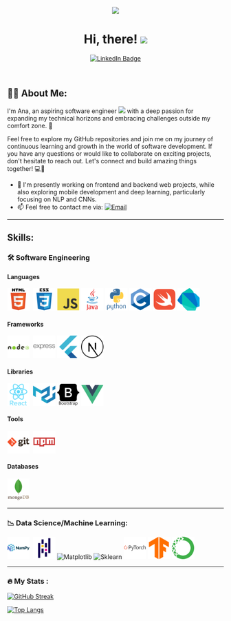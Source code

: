 <p align="center"><img src="https://media4.giphy.com/media/vWst8QUOKAot6MHEZe/giphy.gif" width="350"/></p>
<h1 align="center">Hi, there! <img src="https://media.giphy.com/media/hvRJCLFzcasrR4ia7z/giphy.gif" width="30px"></h1>

<p align="center">
<a href="https://www.linkedin.com/in/acatarinaoaraujo/"><img src="https://img.shields.io/badge/LinkedIn-blue?style=for-the-badge&logo=linkedin&logoColor=white" alt="LinkedIn Badge"></a>
</p>
<p align="center"><img src="https://komarev.com/ghpvc/?username=acatarinaoaraujo&style=flat-square&color=blueviolet" alt=""></p>

## 👨‍💻 About Me:

I'm Ana, an aspiring software engineer <img src="https://media.giphy.com/media/WUlplcMpOCEmTGBtBW/giphy.gif" width="30"> with a deep passion for expanding my technical horizons and embracing challenges outside my comfort zone. 🚀

Feel free to explore my GitHub repositories and join me on my journey of continuous learning and growth in the world of software development. If you have any questions or would like to collaborate on exciting projects, don't hesitate to reach out. Let's connect and build amazing things together! 💻🌟

- 🔭 I'm presently working on frontend and backend web projects, while also exploring mobile development and deep learning, particularly focusing on NLP and CNNs.
- 📫 Feel free to contact me via: [![Email](https://img.shields.io/badge/-Email-blue?style=flat&logo=gmail&logoColor=white)](mailto:acoa_@hotmail.com)

---

## Skills:

### 🛠 Software Engineering

#### Languages
<img src="https://github.com/devicons/devicon/blob/master/icons/html5/html5-original-wordmark.svg" title="Html5" alt="Html5" width="52" height="52"/>&nbsp;
<img src="https://github.com/devicons/devicon/blob/master/icons/css3/css3-original-wordmark.svg" title="Css3" alt="Css3" width="52" height="52"/>
<img src="https://github.com/devicons/devicon/blob/master/icons/javascript/javascript-original.svg" title="Javascript" alt="Javascript" width="52" height="52"/>
<img src="https://github.com/devicons/devicon/blob/master/icons/java/java-original-wordmark.svg" title="Java" alt="Java" width="52" height="52"/>
<img src="https://github.com/devicons/devicon/blob/master/icons/python/python-original-wordmark.svg" title="Python" alt="Python" width="52" height="52"/>
<img src="https://github.com/devicons/devicon/blob/master/icons/c/c-original.svg" title="C" alt="C" width="52" height="52"/>
<img src="https://github.com/devicons/devicon/blob/master/icons/swift/swift-original.svg" title="Swift" alt="Swift" width="52" height="52"/>
<img src="https://github.com/devicons/devicon/blob/master/icons/dart/dart-original.svg" title="Dart" alt="Dart" width="52" height="52"/>

<!-- <img src="https://github.com/devicons/devicon/blob/master/icons/kotlin/kotlin-original-wordmark.svg" title="Kotlin" alt="Kotlin" width="52" height="52"/> -->
<!-- <img src="https://github.com/devicons/devicon/blob/master/icons/rust/rust-plain.svg" title="Rust" alt="Rust" width="52" height="52"/> -->
<!-- <img src="https://github.com/devicons/devicon/blob/master/icons/typescript/typescript-original.svg" title="Typescript" alt="Typescript" width="52" height="52"/> -->

#### Frameworks
<img src="https://github.com/devicons/devicon/blob/master/icons/nodejs/nodejs-original-wordmark.svg" title="Nodejs" alt="Nodejs" width="52" height="52"/>&nbsp;
<img src="https://github.com/devicons/devicon/blob/master/icons/express/express-original-wordmark.svg" title="Express" alt="Express" width="52" height="52"/>
<img src="https://github.com/devicons/devicon/blob/master/icons/flutter/flutter-original.svg" title="Flutter" alt="Flutter" width="52" height="52"/>
<img src="https://github.com/devicons/devicon/blob/master/icons/nextjs/nextjs-line.svg" title="NextJS" alt="NextJS" width="52" height="52"/>
<!-- <img src="https://github.com/devicons/devicon/blob/master/icons/angularjs/angularjs-plain.svg" title="Angularjs" alt="Angularjs" width="52" height="52"/>&nbsp; -->
<!-- <img src="https://github.com/devicons/devicon/blob/master/icons/spring/spring-original-wordmark.svg" title="Spring" alt="Spring" width="52" height="52"/> -->
<!-- <img src="https://github.com/devicons/devicon/blob/master/icons/android/android-original-wordmark.svg" title="Android" alt="Android" width="52" height="52"/> -->
<!-- <img src="https://github.com/devicons/devicon/blob/master/icons/ionic/ionic-original-wordmark.svg" title="Ionic" alt="Ionic" width="52" height="52"/> -->
<!-- <img src="https://github.com/devicons/devicon/blob/master/icons/electron/electron-original-wordmark.svg" title="Electron" alt="Electron" width="52" height="52"/> -->
<!-- <img src="https://github.com/devicons/devicon/blob/master/icons/nestjs/nestjs-plain-wordmark.svg" title="Nestjs" alt="Nestjs" width="52" height="52"/> -->

#### Libraries
<img src="https://github.com/devicons/devicon/blob/master/icons/react/react-original-wordmark.svg" title="React" alt="React" width="52" height="52"/>&nbsp;
<img src="https://github.com/devicons/devicon/blob/master/icons/materialui/materialui-original.svg" title="Materialui" alt="Materialui" width="52" height="52"/>
<img src="https://github.com/devicons/devicon/blob/master/icons/bootstrap/bootstrap-plain-wordmark.svg" title="Bootstrap" alt="Bootstrap" width="52" height="52"/>
<img src="https://github.com/devicons/devicon/blob/master/icons/vuejs/vuejs-original.svg" title="Vue" alt="Vue" width="52" height="52"/>
<!-- <img src="https://github.com/devicons/devicon/blob/master/icons/apachekafka/apachekafka-original-wordmark.svg" title="Apachekafka" alt="Apachekafka" width="52" height="52"/> -->
<!-- <img src="https://github.com/devicons/devicon/blob/master/icons/redux/redux-original.svg" title="Redux" alt="Redux" width="52" height="52"/> -->
<!-- <img src="https://github.com/devicons/devicon/blob/master/icons/sass/sass-original.svg" title="Sass" alt="Sass" width="52" height="52"/> -->
<!-- <img src="https://github.com/devicons/devicon/blob/master/icons/socketio/socketio-original-wordmark.svg" title="Socketio" alt="Socketio" width="52" height="52"/> -->
<!-- <img src="https://github.com/devicons/devicon/blob/master/icons/jquery/jquery-original-wordmark.svg" title="Jquery" alt="Jquery" width="52" height="52"/> -->

#### Tools
<img src="https://github.com/devicons/devicon/blob/master/icons/git/git-original-wordmark.svg" title="Git" alt="Git" width="52" height="52"/>&nbsp;
<img src="https://github.com/devicons/devicon/blob/master/icons/npm/npm-original-wordmark.svg" title="Npm" alt="Npm" width="52" height="52"/>
<!-- <img src="https://github.com/devicons/devicon/blob/master/icons/docker/docker-original-wordmark.svg" title="Docker" alt="Docker" width="52" height="52"/>
<img src="https://github.com/devicons/devicon/blob/master/icons/gradle/gradle-plain-wordmark.svg" title="Gradle" alt="Gradle" width="52" height="52"/> -->
<!-- <img src="https://github.com/devicons/devicon/blob/master/icons/webpack/webpack-original-wordmark.svg" title="Webpack" alt="Webpack" width="52" height="52"/> -->

#### Databases
<img src="https://github.com/devicons/devicon/blob/master/icons/mongodb/mongodb-original-wordmark.svg" title="Mongodb" alt="Mongodb" width="52" height="52"/>&nbsp;
<!--<img src="https://github.com/devicons/devicon/blob/master/icons/redis/redis-original-wordmark.svg" title="Redis" alt="Redis" width="52" height="52"/>
<img src="https://github.com/devicons/devicon/blob/master/icons/postgresql/postgresql-original-wordmark.svg" title="Postgresql" alt="Postgresql" width="52" height="52"/> -->

---

### :chart_with_downwards_trend: Data Science/Machine Learning:

<img src="https://github.com/devicons/devicon/blob/master/icons/numpy/numpy-original-wordmark.svg" title="Numpy" alt="Numpy" width="52" height="52"/>&nbsp;
<img src="https://github.com/devicons/devicon/blob/master/icons/pandas/pandas-original.svg" title="Pandas" alt="Pandas" width="52" height="52"/>
<img src="https://matplotlib.org/3.1.1/_static/logo2_compressed.svg" title="Matplotlib" alt="Matplotlib" width="52" height="52"/>
<img src="https://upload.wikimedia.org/wikipedia/commons/thumb/0/05/Scikit_learn_logo_small.svg/1200px-Scikit_learn_logo_small.svg.png" title="Sklearn" alt="Sklearn" width="52" height="52"/>
<img src="https://github.com/devicons/devicon/blob/master/icons/pytorch/pytorch-original-wordmark.svg" title="Pytorch" alt="Pytorch" width="52" height="52"/>
<img src="https://github.com/devicons/devicon/blob/master/icons/tensorflow/tensorflow-original.svg" title="Tensorflow" alt="Tensorflow" width="52" height="52"/>
<img src="https://github.com/devicons/devicon/blob/master/icons/anaconda/anaconda-original.svg" title="Anaconda" alt="Anaconda" width="52" height="52"/>


---

### 🔥 My Stats :
[![GitHub Streak](https://github-readme-streak-stats.herokuapp.com/?user=acatarinaoaraujo&theme=dark&background=000000)](https://git.io/streak-stats)

[![Top Langs](https://github-readme-stats.vercel.app/api/top-langs/?username=acatarinaoaraujo&layout=compact&theme=vision-friendly-dark)](https://github.com/anuraghazra/github-readme-stats)
